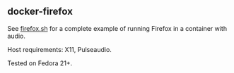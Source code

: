 ## docker-firefox

See [firefox.sh](https://github.com/Nightling/dockerfiles/blob/master/_desktop/firefox/firefox.sh)
for a complete example of running Firefox in a container with audio.

Host requirements: X11, Pulseaudio.

Tested on Fedora 21+.
